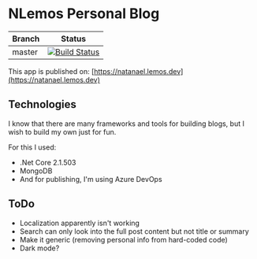 # NLemos Personal Blog

|Branch|Status|
|------|-------------|
|master|[![Build Status](https://dev.azure.com/natanaellemos/nlemos/_apis/build/status/nlemos-ASP.NET%20Core-CI?branchName=master)](https://dev.azure.com/natanaellemos/nlemos/_build/latest?definitionId=1&branchName=master)|

This app is published on: [https://natanael.lemos.dev](https://natanael.lemos.dev)

## Technologies

I know that there are many frameworks and tools for building blogs, but I wish to build my own just for fun.

For this I used:

* .Net Core 2.1.503
* MongoDB
* And for publishing, I'm using Azure DevOps

## ToDo

* Localization apparently isn't working
* Search can only look into the full post content but not title or summary
* Make it generic (removing personal info from hard-coded code)
* Dark mode?